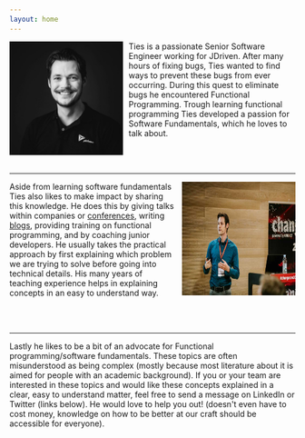 ```yaml
---
layout: home
---
```

<p>
<img src="assets/img/profile.jpg" style="width:200px;height:200px;float:left;margin-right:10px">
Ties is a passionate Senior Software Engineer working for JDriven. 
After many hours of fixing bugs, Ties wanted to find ways to prevent these bugs from ever occurring.
During this quest to eliminate bugs he encountered Functional Programming. 
Trough learning functional programming Ties developed a passion for Software Fundamentals, which he loves to talk about.
</p>
<br/>
<br/>
<hr/>

<p>
<img src="assets/img/speaking.jpg" style="width:200px;height:200px;float:right;margin-left:10px">
Aside from learning software fundamentals Ties also likes to make impact by sharing this knowledge.
He does this by giving talks within companies or <a href="/talks" title="conferences" alt="conferences">conferences</a>, writing <a href="https://blog.jdriven.com/author/ties-van-de-ven/" target="_blank" title="blogs" alt="blogs">blogs</a>, providing training on functional programming, and by coaching junior developers.
He usually takes the practical approach by first explaining which problem we are trying to solve before going into technical details.
His many years of teaching experience helps in explaining concepts in an easy to understand way.
</p>
<br/>
<br/>
<hr/>
<p>
Lastly he likes to be a bit of an advocate for Functional programming/software fundamentals.
These topics are often misunderstood as being complex (mostly because most literature about it is aimed for people with an academic background).
If you or your team are interested in these topics and would like these concepts explained in a clear, easy to understand matter, feel free to send a message on LinkedIn or Twitter (links below).
He would love to help you out! (doesn't even have to cost money, knowledge on how to be better at our craft should be accessible for everyone).
</p>
